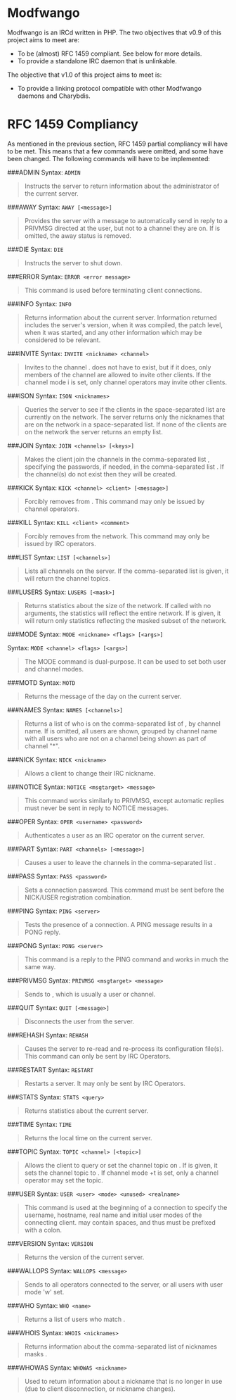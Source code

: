 Modfwango
=========

Modfwango is an IRCd written in PHP.  The two objectives that v0.9 of this project aims to meet are:

* To be (almost) RFC 1459 compliant.  See below for more details.
* To provide a standalone IRC daemon that is unlinkable.

The objective that v1.0 of this project aims to meet is:

* To provide a linking protocol compatible with other Modfwango daemons and Charybdis.

RFC 1459 Compliancy
===================

As mentioned in the previous section, RFC 1459 partial compliancy will have to be met.  This means that a few commands were omitted, and some have been changed.  The following commands will have to be implemented:

###ADMIN
Syntax:  ```ADMIN```

> Instructs the server to return information about the administrator of the current server.

###AWAY
Syntax:  ```AWAY [<message>]```

> Provides the server with a message to automatically send in reply to a PRIVMSG directed at the user, but not to a channel they are on. If <message> is omitted, the away status is removed.

###DIE
Syntax:  ```DIE```

> Instructs the server to shut down.

###ERROR
Syntax:  ```ERROR <error message>```

> This command is used before terminating client connections.

###INFO
Syntax:  ```INFO```

> Returns information about the current server. Information returned includes the server's version, when it was compiled, the patch level, when it was started, and any other information which may be considered to be relevant.

###INVITE
Syntax:  ```INVITE <nickname> <channel>```

> Invites <nickname> to the channel <channel>. <channel> does not have to exist, but if it does, only members of the channel are allowed to invite other clients. If the channel mode i is set, only channel operators may invite other clients.

###ISON
Syntax:  ```ISON <nicknames>```

> Queries the server to see if the clients in the space-separated list <nicknames> are currently on the network. The server returns only the nicknames that are on the network in a space-separated list. If none of the clients are on the network the server returns an empty list.

###JOIN
Syntax:  ```JOIN <channels> [<keys>]```

> Makes the client join the channels in the comma-separated list <channels>, specifying the passwords, if needed, in the comma-separated list <keys>. If the channel(s) do not exist then they will be created.

###KICK
Syntax:  ```KICK <channel> <client> [<message>]```

> Forcibly removes <client> from <channel>. This command may only be issued by channel operators.

###KILL
Syntax:  ```KILL <client> <comment>```

> Forcibly removes <client> from the network. This command may only be issued by IRC operators.

###LIST
Syntax:  ```LIST [<channels>]```

> Lists all channels on the server. If the comma-separated list <channels> is given, it will return the channel topics.

###LUSERS
Syntax:  ```LUSERS [<mask>]```

> Returns statistics about the size of the network. If called with no arguments, the statistics will reflect the entire network. If <mask> is given, it will return only statistics reflecting the masked subset of the network.

###MODE
Syntax:  ```MODE <nickname> <flags> [<args>]```

Syntax:  ```MODE <channel> <flags> [<args>]```

> The MODE command is dual-purpose. It can be used to set both user and channel modes.

###MOTD
Syntax:  ```MOTD```

> Returns the message of the day on the current server.

###NAMES
Syntax:  ```NAMES [<channels>]```

> Returns a list of who is on the comma-separated list of <channels>, by channel name. If <channels> is omitted, all users are shown, grouped by channel name with all users who are not on a channel being shown as part of channel "*".

###NICK
Syntax:  ```NICK <nickname>```

> Allows a client to change their IRC nickname.

###NOTICE
Syntax:  ```NOTICE <msgtarget> <message>```

> This command works similarly to PRIVMSG, except automatic replies must never be sent in reply to NOTICE messages.

###OPER
Syntax:  ```OPER <username> <password>```

> Authenticates a user as an IRC operator on the current server.

###PART
Syntax:  ```PART <channels> [<message>]```

> Causes a user to leave the channels in the comma-separated list <channels>.

###PASS
Syntax:  ```PASS <password>```

> Sets a connection password. This command must be sent before the NICK/USER registration combination.

###PING
Syntax:  ```PING <server>```

> Tests the presence of a connection. A PING message results in a PONG reply.

###PONG
Syntax:  ```PONG <server>```

> This command is a reply to the PING command and works in much the same way.

###PRIVMSG
Syntax:  ```PRIVMSG <msgtarget> <message>```

> Sends <message> to <msgtarget>, which is usually a user or channel.

###QUIT
Syntax:  ```QUIT [<message>]```

> Disconnects the user from the server.

###REHASH
Syntax:  ```REHASH```

> Causes the server to re-read and re-process its configuration file(s). This command can only be sent by IRC Operators.

###RESTART
Syntax:  ```RESTART```

> Restarts a server. It may only be sent by IRC Operators.

###STATS
Syntax:  ```STATS <query>```

> Returns statistics about the current server.

###TIME
Syntax:  ```TIME```

> Returns the local time on the current server.

###TOPIC
Syntax:  ```TOPIC <channel> [<topic>]```

> Allows the client to query or set the channel topic on <channel>. If <topic> is given, it sets the channel topic to <topic>. If channel mode +t is set, only a channel operator may set the topic.

###USER
Syntax:  ```USER <user> <mode> <unused> <realname>```

> This command is used at the beginning of a connection to specify the username, hostname, real name and initial user modes of the connecting client. <realname> may contain spaces, and thus must be prefixed with a colon.

###VERSION
Syntax:  ```VERSION```

> Returns the version of the current server.

###WALLOPS
Syntax:  ```WALLOPS <message>```

> Sends <message> to all operators connected to the server, or all users with user mode 'w' set.

###WHO
Syntax:  ```WHO <name>```

> Returns a list of users who match <name>.

###WHOIS
Syntax:  ```WHOIS <nicknames>```

> Returns information about the comma-separated list of nicknames masks <nicknames>.

###WHOWAS
Syntax:  ```WHOWAS <nickname>```

> Used to return information about a nickname that is no longer in use (due to client disconnection, or nickname changes).
